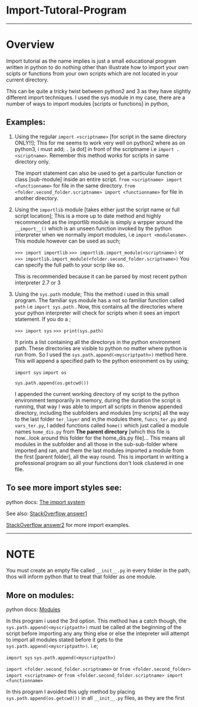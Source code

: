 # Import-Tutoral-Program
***

# Overview

Import tutorial as the name implies is just a small educational program written in python to do nothing other than 
illustrate how to import your own scipts or functions from your own scripts which are not located in your current
directory. 

This can be quite a tricky twist between python2 and 3 as they have slightly different import techniques.
I used the sys module in my case, there are a number of ways to import modules [scripts or functions] in python,

## Examples:

1. Using the regular `import <scriptname>` [for script in the same directory ONLY!!];
	This for me seems to work very well on python2 where as on python3, i must add;
	`.` [a dot] in front of the scriptname i.e `import .<scriptname>`. Remember this method works for scripts in
	same directory only.

	The import statement can also be used to get a particular function or class [sub-module] inside an entire script.
	`from <scriptname> import <functionname>` for file in the same directory.
	`from <folder.second_folder.scriptname> import <functionname>` for file in another directory.


2. Using the `importlib` module [takes either just the script name or full script location];
	This is a more up to date method and highly recommended as the importlib module is simply a wrpper around the 
	`__import__()` which is an unseen function invoked by the python interpreter when we normally import modules,
	i.e `import <modulename>`. This module however can be used as such;

	`>>> import importlib`
	`>>> importlib.import_module(<scriptname>)` or
	`>>> importlib.import_module(<folder.second_folder.scriptname>)` You can specify the full path to your scrip like so.

	This is recommended because it can be parsed by most recent python interpreter 2.7 or 3

3. Using the `sys.path` module;
	This the method i used in this small program. The familiar sys module has a not so familiar function called `path`
	i.e `import sys.path` . Now, this contains all the directories where your python interpreter will check for scripts
	when it sees an import statement. If you do a ;

	`>>> import sys`
	`>>> print(sys.path)`

	It prints a list containing all the directorys in the python environment path. These directories are
	visible to python no matter where python is run from. So I used the `sys.path.append(<myscriptpath>)` method here. This will
	append a specified path to the python enironment os by using;

	`import sys`
	`import os`

	`sys.path.append(os.getcwd())`

	I appended the current working directory of my script to the python environment temporarily in memory, during the duration the script is running, that way I was able to import all scripts in thenow appended directory, including the subfolders and modules [my scripts] all the way to the last folder `ter_layer` and in,the modules there, `funcs_ter.py` and `vars_ter.py`, I added functions called `home()` which just called a module names `home_dis.py` from **The parent directory** [which this file is now...look around this folder for the home_dis.py file]... This means all modules in the subfolder and all those in the sub-sub-folder where imported and ran, and them the last modules imported a module from the first [parent folder], all the way round. This is important in writting a professional program so all your functions don't look clustered in one file.


## To see more import styles see: 

python docs: [The import system](https://docs.python.org/3/reference/import.html)

See also: 
[StackOverflow answer1](https://stackoverflow.com/questions/2349991/how-to-import-other-python-files)   

[StackOverflow answer2](https://stackoverflow.com/questions/28231738/import-vs-import-vs-importlib-import-module) for more import examples.
***

# NOTE  

You must create an empty file called `__init__.py` in every folder in the path, thos will inform
python that to treat that folder as one module. 

## More on modules:

python docs: [Modules](https://docs.python.org/2/tutorial/modules.html)

In this program i used the 3rd option. This method has a catch though, the `sys.path.append(<myscriptpath>)` must be called at the beginning of the script before importing any any thing else or else the intepreter will attempt to import all modules stated before it gets to the 
`sys.path.append(<myscriptpath>)`. i.e;

`import sys`
`sys.path.append(<myscriptpath>)`

`import <folder.second_folder.scriptname>` or 
`from <folder.second_folder> import <scriptname>` or 
`from <folder.second_folder.scriptname> import <functionname>`

In this program I avoided this ugly method by placing `sys.path.append(os.getcwd())` in all `__init__.py` files, as they are the first 
